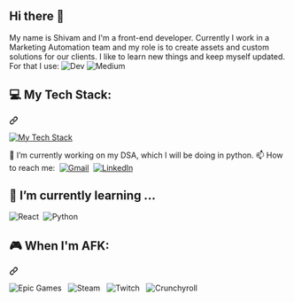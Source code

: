 ## Hi there 👋

<p dir="auto" style="verticle-align: middle;">
My name is Shivam and I'm a front-end developer. Currently I work in a Marketing Automation team and my role is to create assets and custom solutions for our clients. I like to learn new things and keep myself updated. For that I use: 
  <img src="https://img.shields.io/badge/dev.to-0A0A0A?style=for-the-badge&logo=dev.to&logoColor=white" alt="Dev">
  <img src="https://img.shields.io/badge/Medium-12100E?style=for-the-badge&logo=medium&logoColor=white" alt="Medium">
</p>

<div class="markdown-heading" dir="auto">
  <h2 class="heading-element" dir="auto">💻 My Tech Stack:</h2>
  <a id="user-content--my-tech-stack" class="anchor" aria-label="Permalink: 💻 My Tech Stack:" href="#-my-tech-stack">
    <svg class="octicon octicon-link" viewBox="0 0 16 16" version="1.1" width="16" height="16" aria-hidden="true">
      <path d="m7.775 3.275 1.25-1.25a3.5 3.5 0 1 1 4.95 4.95l-2.5 2.5a3.5 3.5 0 0 1-4.95 0 .751.751 0 0 1 .018-1.042.751.751 0 0 1 1.042-.018 1.998 1.998 0 0 0 2.83 0l2.5-2.5a2.002 2.002 0 0 0-2.83-2.83l-1.25 1.25a.751.751 0 0 1-1.042-.018.751.751 0 0 1-.018-1.042Zm-4.69 9.64a1.998 1.998 0 0 0 2.83 0l1.25-1.25a.751.751 0 0 1 1.042.018.751.751 0 0 1 .018 1.042l-1.25 1.25a3.5 3.5 0 1 1-4.95-4.95l2.5-2.5a3.5 3.5 0 0 1 4.95 0 .751.751 0 0 1-.018 1.042.751.751 0 0 1-1.042.018 1.998 1.998 0 0 0-2.83 0l-2.5 2.5a1.998 1.998 0 0 0 0 2.83Z"></path></svg>
  </a>
</div>
<p dir="auto">
  <a href="https://skillicons.dev">
  <img src="https://skillicons.dev/icons?i=js,html,css,sass" alt="My Tech Stack">
  </a>
</p>

🔭 I’m currently working on my DSA, which I will be doing in python.
📫 How to reach me: &nbsp;<a href="mailto:itsshivampandey@gmail.com" rel="noopener noreferrer nofollow"><img src="https://img.shields.io/badge/Gmail-D14836?style=for-the-badge&logo=gmail&logoColor=white" alt="Gmail"></a>&nbsp;
<a href="https://www.linkedin.com/in/shivam-pandey-8bb67b158/" rel="noopener noreferrer nofollow"><img src="https://img.shields.io/badge/linkedin-%230077B5.svg?style=for-the-badge&logo=linkedin&logoColor=white" alt="LinkedIn"></a>

<div class="markdown-heading"> <h2 class="markdown-heading" dir="auto"> 🌱 I’m currently learning ...</h2> 
<p dir="auto"><img src="https://img.shields.io/badge/react-%2320232a.svg?style=for-the-badge&logo=react&logoColor=%2361DAFB" alt="React">&nbsp;
  <img src="https://img.shields.io/badge/python-3670A0?style=for-the-badge&logo=python&logoColor=ffdd54" alt="Python">
</p>
  </div>

  <div class="markdown-heading" dir="auto"><h2 class="heading-element" dir="auto">🎮 When I'm AFK:</h2><a id="user-content--when-im-afk" class="anchor" aria-label="Permalink: 🎮 When I'm AFK:" href="#-when-im-afk"><svg class="octicon octicon-link" viewBox="0 0 16 16" version="1.1" width="16" height="16" aria-hidden="true"><path d="m7.775 3.275 1.25-1.25a3.5 3.5 0 1 1 4.95 4.95l-2.5 2.5a3.5 3.5 0 0 1-4.95 0 .751.751 0 0 1 .018-1.042.751.751 0 0 1 1.042-.018 1.998 1.998 0 0 0 2.83 0l2.5-2.5a2.002 2.002 0 0 0-2.83-2.83l-1.25 1.25a.751.751 0 0 1-1.042-.018.751.751 0 0 1-.018-1.042Zm-4.69 9.64a1.998 1.998 0 0 0 2.83 0l1.25-1.25a.751.751 0 0 1 1.042.018.751.751 0 0 1 .018 1.042l-1.25 1.25a3.5 3.5 0 1 1-4.95-4.95l2.5-2.5a3.5 3.5 0 0 1 4.95 0 .751.751 0 0 1-.018 1.042.751.751 0 0 1-1.042.018 1.998 1.998 0 0 0-2.83 0l-2.5 2.5a1.998 1.998 0 0 0 0 2.83Z"></path></svg></a></div>
  <p dir="auto">
    <img src="https://img.shields.io/badge/epicgames-%23313131.svg?style=for-the-badge&logo=epicgames&logoColor=white" alt="Epic Games" data-canonical-src="https://img.shields.io/badge/epicgames-%23313131.svg?style=for-the-badge&logo=epicgames&logoColor=white" style="max-width: 100%;"> &nbsp;
    <img src="https://img.shields.io/badge/steam-%23000000.svg?style=for-the-badge&amp;logo=steam&amp;logoColor=white" alt="Steam" data-canonical-src="https://img.shields.io/badge/steam-%23000000.svg?style=for-the-badge&amp;logo=steam&amp;logoColor=white" style="max-width: 100%;"> &nbsp;
<img src="https://img.shields.io/badge/Twitch-%239146FF.svg?style=for-the-badge&logo=Twitch&logoColor=white" alt="Twitch" data-canonical-src="https://img.shields.io/badge/Twitch-%239146FF.svg?style=for-the-badge&logo=Twitch&logoColor=white" style="max-width: 100%;"> &nbsp;
<img src="https://img.shields.io/badge/Crunchyroll-F47521?style=for-the-badge&amp;logo=crunchyroll&amp;logoColor=white" alt="Crunchyroll" data-canonical-src="https://img.shields.io/badge/Crunchyroll-F47521?style=for-the-badge&amp;logo=crunchyroll&amp;logoColor=white" style="max-width: 100%;"></a></p>



<!--
**ShivamKr-Pandey/ShivamKr-Pandey** is a ✨ _special_ ✨ repository because its `README.md` (this file) appears on your GitHub profile.

Here are some ideas to get you started:

- 🔭 I’m currently working on ...
- 🌱 I’m currently learning ...
- 👯 I’m looking to collaborate on ...
- 🤔 I’m looking for help with ...
- 💬 Ask me about ...
- 📫 How to reach me: ...
- 😄 Pronouns: ...
- ⚡ Fun fact: ...
-->
